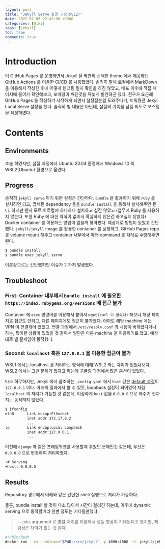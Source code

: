 ```yaml
---
layout: post
title: "Jekyll Serve 환경 구성(WSL2)" 
date: 2022-01-05 22:49:00 +0900
categories: [Wiki]
tags: [jekyll]
toc: true
comments: true
---
```


# Introduction

이 GitHub Pages 를 운영하면서 Jekyll 을 막연히 선택한 theme 에서 제공하던 GitHub Actions 를 이용한 CI/CD 를 사용했었다. 솔직히 말해 로컬에서 MarkDown 을 이용해서 작성한 후에 어떻게 렌더링 될지 확인을 하진 않았고, 배포 이후에 직접 페이지에 들어가 확인해보고, 포매팅이 깨진것을 뒤늦게 발견하곤 했다. 친구가 요근래 GitHub Pages 를 작성하기 시작하게 되면서 설정잡는걸 도와주다가, 미뤄뒀던 Jekyll Local Serve 설정을 했다.
솔직히 별 내용은 아닌데, 삽질의 기록을 남길 의도로 포스팅을 작성하였다.

# Contents

## Environments

후술 하였지만, 삽질 과정에서 Ubuntu 20.04 환경에서 Windows 10 의 WSL2(Ubuntu) 환경으로 옮겼다.

## Progress

솔직히 `jekyll serve` 하기 위한 설정은 간단하다. `bundle` 을 활용하기 위해 `ruby` 를 설치하면 되고, 명세된 dependency 들을 `bundle install` 을 통해서 설치해주면 된다.
하지만 왠지 모르게 로컬에 하나하나 설치하고 싶진 않았고 (업무에 Ruby 를 사용하지 않는다. 또한 Ruby 에 대한 지식이 없어서 확실하지 않은건 하고싶지 않았다) Docker container 를 이용하는 방법이 없을까 찾아봤다. 예상대로 방법이 있었고 간단했다. `jekyll/jekyll` image 를 활용한 container 를 실행하고, GitHub Pages repo 를 volume mount 해주고 container 내부에서 아래 command 를 차례로 수행해주면 된다.

```bash
$ bundle install
$ bundle exec jekyll serve
```

이론상으로는 간단했지만 이슈가 2 가지 발생했다.

## Troubleshoot

### First: Container 내부에서 `bundle install` 에 필요한 `https://index.rubygems.org/versions` 에 접근 불가

Container 에 `exec` 명령어를 이용해서 붙어서 `wget(curl 이 없었다)` 해보니 해당 페이지로 접근도 안되고, 다른 페이지에도 접근이 불가했다. 아마도 해당 machine 에는 VPN 이 연결되어 있었고, 연결 과정에서 `/etc/resolv.conf` 의 내용이 바뀌었다거나 하는, 특이한 상황이 있었을 것 같아서 일단은 다른 machine 을 이용하기로 했고, 예상대로 별 문제없이 동작했다.

### Second: `localhost` 혹은 `127.0.0.1` 을 이용한 접근이 불가

WSL1 에서는 localhost 를 처리하는 방식에 대해 WSL2 와는 차이가 있었나보다. WSL2 에서는 그런 문제가 없다고 하는데 구글링 과정에서 많은 혼선이 있었다.

다소 허무하지만, Jekyll 에서 참조하는 `_config.yaml` 에서 `host` 값은 [default 설정](http://jekyllrb.com/docs/configuration/default/)이 `127.0.0.1` 이다. 
아래의 결과에서 볼 수 있듯, loopback 설정이 되어있어 처럼 `localhost` 의 처리가 가능할 것 같은데, 이상하게 `host` 값을 `0.0.0.0` 으로 해주기 전까지는 동작하지 않았다. 

```bash
$ ifconfig
eth0      Link encap:Ethernet
          inet addr:172.17.0.2 
          ...
lo        Link encap:Local Loopback
          inet addr:127.0.0.1
          ...
```

이전에 `django` 와 같은 프레임워크를 사용할때 겪었던 문제인것 같은데, 우선은 `0.0.0.0` 으로 변경하여 처리하였다.

```bash
+# Serving
+host: 0.0.0.0
```

## Results

Repository 경로에서 아래와 같은 간단한 shell 실행으로 처리가 가능하다. 

물론, bundle install 할 것이 다소 많아서 시간이 걸리긴 하는데, 이후에 dynamic serving 으로 동작할거라 한번 정도는 기다릴만했다. 

> `--jobs` argument 로 병렬 처리를 이용해서 성능 향상이 기대된다고 했지만, 체감상은 차이가 없는 것 같다. 

```bash
#!/bin/bash
docker run --rm --volume="$PWD:/srv/jekyll" -p 4000:4000 -it jekyll/jekyll /bin/bash -c 'bundle install --jobs 4 --retry 3 --verbose && bundle exec jekyll serve'
```